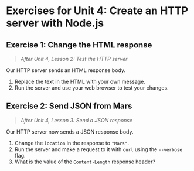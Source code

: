 # Exercises for Unit 4: Create an HTTP server with Node.js

## Exercise 1: Change the HTML response

> _After Unit 4, Lesson 2: Test the HTTP server_

Our HTTP server sends an HTML response body.

1. Replace the text in the HTML with your own message.
2. Run the server and use your web browser to test your changes.

## Exercise 2: Send JSON from Mars

> _After Unit 4, Lesson 3: Send a JSON response_

Our HTTP server now sends a JSON response body.

1. Change the `location` in the response to `"Mars"`.
2. Run the server and make a request to it with `curl` using the `--verbose` flag.
3. What is the value of the `Content-Length` response header?

